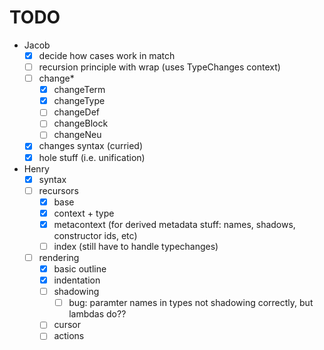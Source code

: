 # TODO

- Jacob
  - [x] decide how cases work in match
  - [ ] recursion principle with wrap (uses TypeChanges context)
  - [ ] change\*
    - [x] changeTerm
    - [x] changeType
    - [ ] changeDef
    - [ ] changeBlock
    - [ ] changeNeu
  - [x] changes syntax (curried)
  - [x] hole stuff (i.e. unification)
- Henry
  - [x] syntax
  - [ ] recursors
    - [x] base
    - [x] context + type
    - [x] metacontext (for derived metadata stuff: names, shadows, constructor
          ids, etc)
    - [ ] index (still have to handle typechanges)
  - [ ] rendering
    - [x] basic outline
    - [x] indentation
    - [ ] shadowing
      - [ ] bug: paramter names in types not shadowing correctly, but lambdas
            do??
    - [ ] cursor
    - [ ] actions
